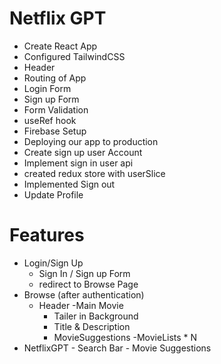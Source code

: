 # Netflix GPT

- Create React App
- Configured TailwindCSS
- Header
- Routing of App
- Login Form
- Sign up Form
- Form Validation
- useRef hook
- Firebase Setup
- Deploying our app to production
- Create sign up user Account
- Implement sign in user api
- created redux store with userSlice
- Implemented Sign out
- Update Profile

# Features
- Login/Sign Up
   - Sign In / Sign up Form
   - redirect to Browse Page
- Browse (after authentication)
   - Header
   -Main Movie
      - Tailer in Background
      - Title & Description
      - MovieSuggestions
         -MovieLists * N
- NetflixGPT
      - Search Bar
      - Movie Suggestions